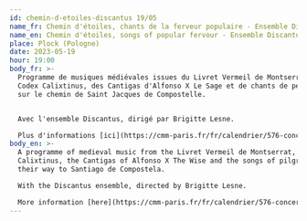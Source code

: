 ```yaml
---
id: chemin-d-etoiles-discantus 19/05
name_fr: Chemin d'étoiles, chants de la ferveur populaire - Ensemble Discantus
name_en: Chemin d'étoiles, songs of popular fervour - Ensemble Discantus
place: Plock (Pologne)
date: 2023-05-19
hour: 19:00
body_fr: >-
  Programme de musiques médiévales issues du Livret Vermeil de Montserrat, du
  Codex Calixtinus, des Cantigas d'Alfonso X Le Sage et de chants de pélerins
  sur le chemin de Saint Jacques de Compostelle.


  Avec l'ensemble Discantus, dirigé par Brigitte Lesne. 

  Plus d'informations [ici](https://cmm-paris.fr/fr/calendrier/576-concert-discantus-un-chemin-d-etoiles/2023-05-19-19-00).
body_en: >-
  A programme of medieval music from the Livret Vermeil de Montserrat, the Codex
  Calixtinus, the Cantigas of Alfonso X The Wise and the songs of pilgrims on
  their way to Santiago de Compostela.

  With the Discantus ensemble, directed by Brigitte Lesne. 

  More information [here](https://cmm-paris.fr/fr/calendrier/576-concert-discantus-un-chemin-d-etoiles/2023-05-19-19-00).
---
```

